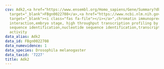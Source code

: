 ```yaml
---
csv: Adk2,<a href="https://www.ensembl.org/Homo_sapiens/Gene/Summary?db=core;g=FBgn0022708"
  target="_blank">FBgn0022708</a>,<a href="https://www.ncbi.nlm.nih.gov/pubmed/15998452"
  target="_blank"><i class="fas fa-file"></i></a>",chromatin immunoprecipitation assay,direct
  interaction,embryo stage, high throughput transcription profiling by microarray,nucleotide
  sequence identification,nucleotide sequence identification,transcriptional regulation,up-regulates
  activity
data_alias: Adk2
data_id: FBgn0022708
data_numevidence: 1
data_species: Drosophila melanogaster
data_taxid: '7227'
title: Adk2
---
```


